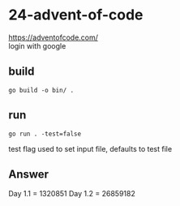 # 24-advent-of-code
https://adventofcode.com/ \
login with google

## build
```
go build -o bin/ .
```

## run
```
go run . -test=false
```
test flag used to set input file, defaults to test file
## Answer
Day 1.1 = 1320851
Day 1.2 = 26859182